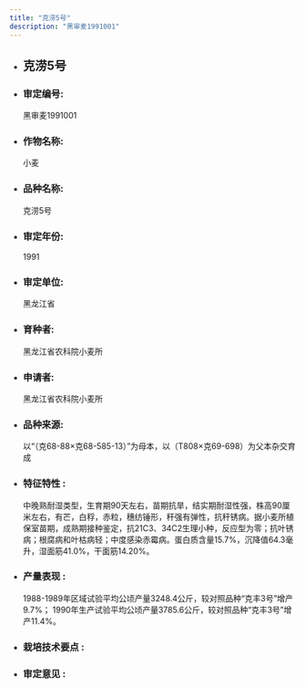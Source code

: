 ```yaml
---
title: "克涝5号"
description: "黑审麦1991001"
---
```

* ## 克涝5号
* ###  审定编号:  
   黑审麦1991001

*  ### 作物名称:  
   小麦

*   ###  品种名称: 
    克涝5号

*   ### 审定年份: 
    1991

*   ### 审定单位:  
    黑龙江省

*   ### 育种者:  
    黑龙江省农科院小麦所

*   ### 申请者:  
    黑龙江省农科院小麦所

*   ### 品种来源:  
    以“（克68-88×克68-585-13）”为母本，以（T808×克69-698）为父本杂交育成

*   ### 特征特性 : 
    中晚熟耐湿类型，生育期90天左右，苗期抗旱，结实期耐湿性强，株高90厘米左右，有芒，白稃，赤粒，穗纺锤形，秆强有弹性，抗秆锈病。据小麦所植保室苗期，成熟期接种鉴定，抗21C3、34C2生理小种，反应型为零；抗叶锈病；根腐病和叶枯病轻；中度感染赤霉病。蛋白质含量15.7%，沉降值64.3毫升，湿面筋41.0%，干面筋14.20%。

*   ### 产量表现 : 
    1988-1989年区域试验平均公顷产量3248.4公斤，较对照品种“克丰3号”增产9.7%； 1990年生产试验平均公顷产量3785.6公斤，较对照品种“克丰3号”增产11.4%。

*   ### 栽培技术要点 : 
    

*   ### 审定意见 : 
    
